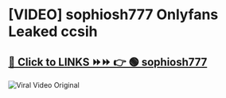 
 # [VIDEO] sophiosh777 Onlyfans Leaked ccsih

## <h2><a href="https://clipsfans.com/sophiosh777&ref=git">🔗 Click to LINKS ⏩⏩ 👉 🟢 sophiosh777 </a></h2>

<a href="https://clipsfans.com/sophiosh777&ref=git" rel="nofollow" data-target="animated-image.originalLink"><img src="https://i.ibb.co.com/xMMVF88/686577567.gif" alt="Viral Video Original" style="max-width: 100%; display: inline-block;" data-target="animated-image.originalImage"></a>


